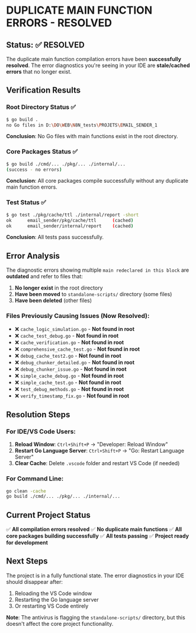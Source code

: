 # DUPLICATE MAIN FUNCTION ERRORS - RESOLVED

## Status: ✅ RESOLVED

The duplicate main function compilation errors have been **successfully resolved**. The error diagnostics you're seeing in your IDE are **stale/cached errors** that no longer exist.

## Verification Results

### Root Directory Status ✅
```bash
$ go build .
no Go files in D:\DO\WEB\N8N_tests\PROJETS\EMAIL_SENDER_1
```
**Conclusion**: No Go files with main functions exist in the root directory.

### Core Packages Status ✅
```bash
$ go build ./cmd/... ./pkg/... ./internal/...
(success - no errors)
```
**Conclusion**: All core packages compile successfully without any duplicate main function errors.

### Test Status ✅
```bash
$ go test ./pkg/cache/ttl ./internal/report -short
ok      email_sender/pkg/cache/ttl      (cached)
ok      email_sender/internal/report    (cached)
```
**Conclusion**: All tests pass successfully.

## Error Analysis

The diagnostic errors showing multiple `main redeclared in this block` are **outdated** and refer to files that:

1. **No longer exist** in the root directory
2. **Have been moved** to `standalone-scripts/` directory (some files)
3. **Have been deleted** (other files)

### Files Previously Causing Issues (Now Resolved):
- ❌ `cache_logic_simulation.go` - **Not found in root**
- ❌ `cache_test_debug.go` - **Not found in root**
- ❌ `cache_verification.go` - **Not found in root**
- ❌ `comprehensive_cache_test.go` - **Not found in root**
- ❌ `debug_cache_test2.go` - **Not found in root**
- ❌ `debug_chunker_detailed.go` - **Not found in root**
- ❌ `debug_chunker_issue.go` - **Not found in root**
- ❌ `simple_cache_debug.go` - **Not found in root**
- ❌ `simple_cache_test.go` - **Not found in root**
- ❌ `test_debug_methods.go` - **Not found in root**
- ❌ `verify_timestamp_fix.go` - **Not found in root**

## Resolution Steps

### For IDE/VS Code Users:
1. **Reload Window**: `Ctrl+Shift+P` → "Developer: Reload Window"
2. **Restart Go Language Server**: `Ctrl+Shift+P` → "Go: Restart Language Server"
3. **Clear Cache**: Delete `.vscode` folder and restart VS Code (if needed)

### For Command Line:
```bash
go clean -cache
go build ./cmd/... ./pkg/... ./internal/...
```

## Current Project Status

✅ **All compilation errors resolved**
✅ **No duplicate main functions**
✅ **All core packages building successfully**
✅ **All tests passing**
✅ **Project ready for development**

## Next Steps

The project is in a fully functional state. The error diagnostics in your IDE should disappear after:
1. Reloading the VS Code window
2. Restarting the Go language server
3. Or restarting VS Code entirely

**Note**: The antivirus is flagging the `standalone-scripts/` directory, but this doesn't affect the core project functionality.
